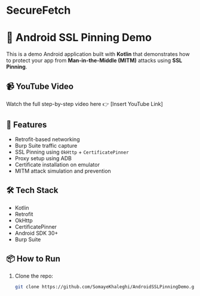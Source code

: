 # SecureFetch
 
# 🔐 Android SSL Pinning Demo

This is a demo Android application built with **Kotlin** that demonstrates how to protect your app from **Man-in-the-Middle (MITM)** attacks using **SSL Pinning**.

## 📹 YouTube Video

Watch the full step-by-step video here 👉 [Insert YouTube Link]

## 🚀 Features

- Retrofit-based networking
- Burp Suite traffic capture
- SSL Pinning using `OkHttp` + `CertificatePinner`
- Proxy setup using ADB
- Certificate installation on emulator
- MITM attack simulation and prevention

## 🛠️ Tech Stack

- Kotlin
- Retrofit
- OkHttp
- CertificatePinner
- Android SDK 30+
- Burp Suite

## 📦 How to Run

1. Clone the repo:
   ```bash
   git clone https://github.com/SomayeKhaleghi/AndroidSSLPinningDemo.git
